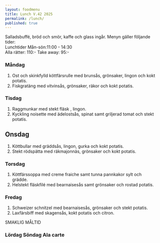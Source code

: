 ```yaml
---
layout: foodmenu
title: Lunch V.42 2025
permalink: /lunch/
published: true
---
```

Salladsbuffé, bröd och smör, kaffe och glass ingår.
Menyn gäller följande tider:  
Lunchtider  Mån-sön:11:00 - 14:30  
Alla rätter: 110:- Take away: 95:-
                                
### Måndag

1. Ost och skinkfylld köttfärsrulle med brunsås, grönsaker, lingon och kokt potatis.
2. Fiskgratäng med vitvinsås, grönsaker, räkor och kokt potatis.

### Tisdag

1. Raggmunkar med stekt fläsk , lingon.
2. Kyckling noisette med ädelostsås, spinat samt griljerad tomat och stekt potatis.

## Onsdag
1. Köttbullar med gräddsås, lingon, gurka och kokt potatis. 
2. Stekt rödspätta med räkmajonnäs, grönsaker och kokt potatis. 

### Torsdag

1. Köttfärssoppa med creme fraiche samt tunna pannkakor sylt och grädde. 
2. Helstekt fläskfilé med bearnaisesås samt grönsaker och rostad potatis.

### Fredag  

1. Schweizer schnitzel med bearnaisesås, grönsaker och stekt potatis.
2. Laxfärsbiff med skagensås, kokt potatis och citron.

SMAKLIG MÅLTID  

### Lördag Söndag Ala carte





    
       
    

   
    
   
     
